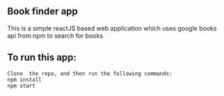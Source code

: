 
## Book finder app

This is a simple reactJS based web application which uses google books api from npm to search for books

## To run this app:

```
Clone  the repo, and then run the following commands:
npm install
npm start
```
